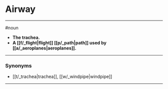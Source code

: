 # Airway
---
#noun
- **The trachea.**
- **A [[f/_flight|flight]] [[p/_path|path]] used by [[a/_aeroplanes|aeroplanes]].**
---
### Synonyms
- [[t/_trachea|trachea]], [[w/_windpipe|windpipe]]
---
